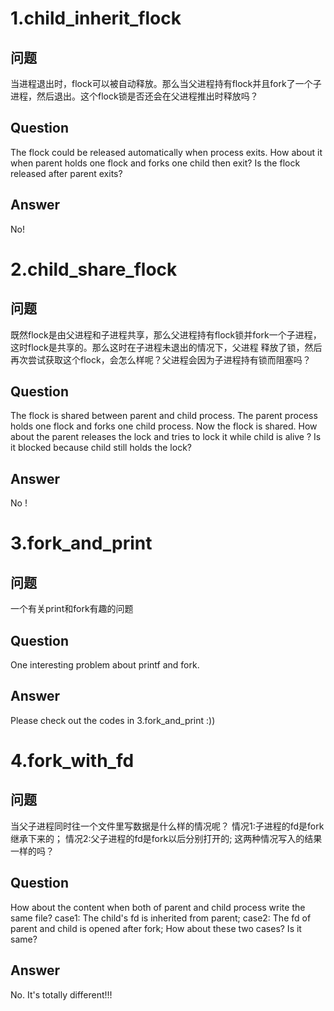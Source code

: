 # 1.child_inherit_flock

## 问题

当进程退出时，flock可以被自动释放。那么当父进程持有flock并且fork了一个子进程，然后退出。这个flock锁是否还会在父进程推出时释放吗？

## Question
The flock could be released automatically when process exits. How about it when parent holds one flock and forks one child then exit? Is the flock released after parent exits?

## Answer
No!

# 2.child_share_flock

## 问题

既然flock是由父进程和子进程共享，那么父进程持有flock锁并fork一个子进程，这时flock是共享的。那么这时在子进程未退出的情况下，父进程
释放了锁，然后再次尝试获取这个flock，会怎么样呢？父进程会因为子进程持有锁而阻塞吗？

## Question

The flock is shared between parent and child process. The parent process holds one flock and forks one child process. Now the flock is shared. How about the parent releases the lock and tries to lock it while child is alive ? Is it blocked because child still holds the lock?

## Answer

No !


# 3.fork_and_print

## 问题

一个有关print和fork有趣的问题

## Question

One interesting problem about printf and fork.

## Answer

Please check out the codes in 3.fork_and_print :))


# 4.fork_with_fd

## 问题
当父子进程同时往一个文件里写数据是什么样的情况呢？
情况1:子进程的fd是fork继承下来的；
情况2:父子进程的fd是fork以后分别打开的;
这两种情况写入的结果一样的吗？

## Question
How about the content when both of parent and child process write the same file?
case1: The child's fd is inherited from parent;
case2: The fd of parent and child is opened after fork;
How about these two cases? Is it same?

## Answer

No. It's totally different!!!





